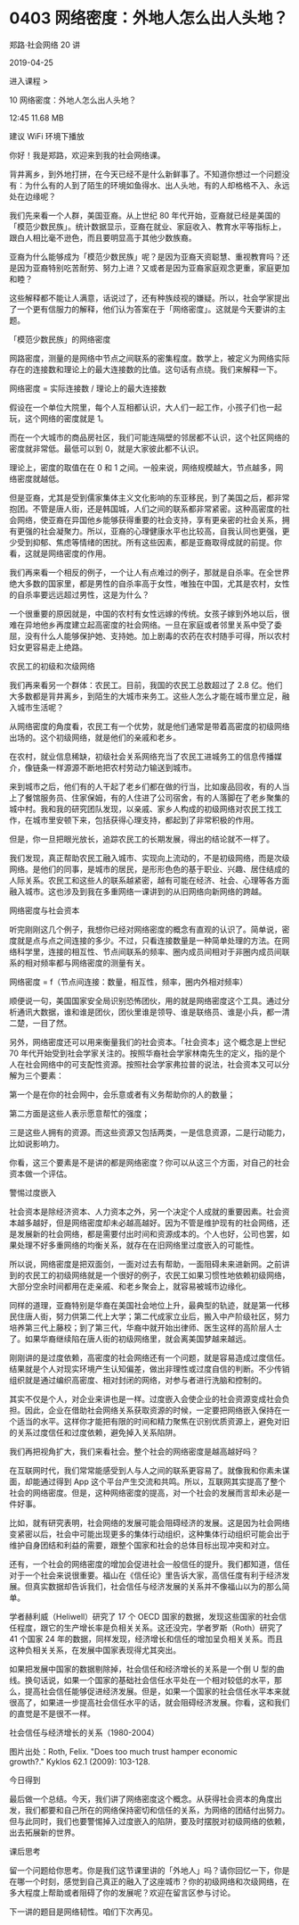 # 0403 网络密度：外地人怎么出人头地？

郑路·社会网络 20 讲

2019-04-25


进入课程 >

10 网络密度：外地人怎么出人头地？

12:45 11.68 MB


建议 WiFi 环境下播放

你好！我是郑路，欢迎来到我的社会网络课。

背井离乡，到外地打拼，在今天已经不是什么新鲜事了。不知道你想过一个问题没有：为什么有的人到了陌生的环境如鱼得水、出人头地，有的人却格格不入、永远处在边缘呢？

我们先来看一个人群，美国亚裔。从上世纪 80 年代开始，亚裔就已经是美国的「模范少数民族」。统计数据显示，亚裔在就业、家庭收入、教育水平等指标上，跟白人相比毫不逊色，而且要明显高于其他少数族裔。

亚裔为什么能够成为「模范少数民族」呢？是因为亚裔天资聪慧、重视教育吗？还是因为亚裔特别吃苦耐劳、努力上进？又或者是因为亚裔家庭观念更重，家庭更加和睦？

这些解释都不能让人满意，话说过了，还有种族歧视的嫌疑。所以，社会学家提出了一个更有信服力的解释，他们认为答案在于「网络密度」。这就是今天要讲的主题。

「模范少数民族」的网络密度

网路密度，测量的是网络中节点之间联系的密集程度。数学上，被定义为网络实际存在的连接数和理论上的最大连接数的比值。这句话有点绕。我们来解释一下。

网络密度 = 实际连接数 / 理论上的最大连接数

假设在一个单位大院里，每个人互相都认识，大人们一起工作，小孩子们也一起玩，这个网络的密度就是 1。

而在一个大城市的商品房社区，我们可能连隔壁的邻居都不认识，这个社区网络的密度就非常低。最低可以到 0，就是大家彼此都不认识。

理论上，密度的取值在在 0 和 1 之间。一般来说，网络规模越大，节点越多，网络密度就越低。

但是亚裔，尤其是受到儒家集体主义文化影响的东亚移民，到了美国之后，都非常抱团。不管是唐人街，还是韩国城，人们之间的联系都非常紧密。这种高密度的社会网络，使亚裔在异国他乡能够获得重要的社会支持，享有更亲密的社会关系，拥有更强的社会凝聚力。所以，亚裔的心理健康水平也比较高，自我认同也更强，更少受到抑郁、焦虑等情绪的困扰。所有这些因素，都是亚裔取得成就的前提。你看，这就是网络密度的作用。

我们再来看一个相反的例子，一个让人有点难过的例子，那就是自杀率。在全世界绝大多数的国家里，都是男性的自杀率高于女性，唯独在中国，尤其是农村，女性的自杀率要远远超过男性，这是为什么？

一个很重要的原因就是，中国的农村有女性远嫁的传统。女孩子嫁到外地以后，很难在异地他乡再度建立起高密度的社会网络。一旦在家庭或者邻里关系中受了委屈，没有什么人能够保护她、支持她。加上剧毒的农药在农村随手可得，所以农村妇女更容易走上绝路。

农民工的初级和次级网络

我们再来看另一个群体：农民工。目前，我国的农民工总数超过了 2.8 亿。他们大多数都是背井离乡，到陌生的大城市来务工。这些人怎么才能在城市里立足，融入城市生活呢？

从网络密度的角度看，农民工有一个优势，就是他们通常是带着高密度的初级网络出场的。这个初级网络，就是他们的亲戚和老乡。

在农村，就业信息稀缺，初级社会关系网络充当了农民工进城务工的信息传播媒介，像链条一样源源不断地把农村劳动力输送到城市。

来到城市之后，他们有的人干起了老乡们都在做的行当，比如废品回收，有的人当上了餐馆服务员、住家保姆，有的人住进了公司宿舍，有的人落脚在了老乡聚集的城中村。我和我的研究团队发现，以亲戚、家乡人构成的初级网络对农民工找工作，在城市里安顿下来，包括获得心理支持，都起到了非常积极的作用。

但是，你一旦把眼光放长，追踪农民工的长期发展，得出的结论就不一样了。

我们发现，真正帮助农民工融入城市、实现向上流动的，不是初级网络，而是次级网络。是他们的同事，是城市的居民，是形形色色的基于职业、兴趣、居住结成的人际关系。农民工和这些人的联系越紧密，越有可能在经济、社会、心理等各方面融入城市。这也涉及到我在多重网络一课讲到的从旧网络向新网络的跨越。

网络密度与社会资本

听完刚刚这几个例子，我想你已经对网络密度的概念有直观的认识了。简单说，密度就是点与点之间连接的多少。不过，只看连接数量是一种简单处理的方法。在网络科学里，连接的相互性、节点间联系的频率、圈内成员间相对于非圈内成员间联系的相对频率都与网络密度的测量有关。

网络密度 = f（节点间连接：数量，相互性，频率，圈内外相对频率）

顺便说一句，美国国家安全局识别恐怖团伙，用的就是网络密度这个工具。通过分析通讯大数据，谁和谁是团伙，团伙里谁是领导、谁是联络员、谁是小兵，都一清二楚，一目了然。

另外，网络密度还可以用来衡量我们的社会资本。「社会资本」这个概念是上世纪 70 年代开始受到社会学家关注的。按照华裔社会学家林南先生的定义，指的是个人在社会网络中的可支配性资源。按照社会学家弗拉普的说法，社会资本又可以分解为三个要素：

第一个是在你的社会网中，会乐意或者有义务帮助你的人的数量；

第二方面是这些人表示愿意帮忙的强度；

三是这些人拥有的资源。而这些资源又包括两类，一是信息资源，二是行动能力，比如说影响力。

你看，这三个要素是不是讲的都是网络密度？你可以从这三个方面，对自己的社会资本做一个评估。

警惕过度嵌入

社会资本是除经济资本、人力资本之外，另一个决定个人成就的重要因素。社会资本越多越好，但是网络密度却未必越高越好。因为不管是维护现有的社会网络，还是发展新的社会网络，都是需要付出时间和资源成本的。个人也好，公司也罢，如果处理不好多重网络的均衡关系，就存在在旧网络里过度嵌入的可能性。

所以说，网络密度是把双面剑，一面对过去有帮助，一面阻碍未来进新网。之前讲到的农民工的初级网络就是一个很好的例子，农民工如果习惯性地依赖初级网络，大部分空余时间都用在走亲戚、和老乡聚会上，就容易被城市边缘化。

同样的道理，亚裔特别是华裔在美国社会地位上升，最典型的轨迹，就是第一代移民住唐人街，努力供第二代上大学；第二代成家立业后，搬入中产阶级社区，努力培养第三代上藤校；到了第三代，华裔中就开始出律师、医生这样的高阶层人士了。如果华裔继续陷在唐人街的初级网络里，就会离美国梦越来越远。

刚刚讲的是过度依赖，高密度的社会网络还有一个问题，就是容易造成过度信任。结果就是个人对现实环境产生认知偏差，做出非理性或过度自信的判断。不少传销组织就是通过编织高密度、相对封闭的网络，对参与者进行洗脑和控制的。

其实不仅是个人，对企业来讲也是一样。过度嵌入会使企业的社会资源变成社会负担。因此，企业在借助社会网络关系获取资源的时候，一定要把网络嵌入保持在一个适当的水平。这样你才能把有限的时间和精力聚焦在识别优质资源上，避免对旧的关系过度信任和过度依赖，避免掉入关系陷阱。

我们再把视角扩大，我们来看社会。整个社会的网络密度是越高越好吗？

在互联网时代，我们常常能感受到人与人之间的联系更容易了。就像我和你素未谋面，却能通过得到 App 这个平台产生交流和共鸣。所以，互联网其实提高了整个社会的网络密度。但是，这种网络密度的提高，对一个社会的发展而言却未必是一件好事。

比如，就有研究表明，社会网络的发展可能会阻碍经济的发展。这是因为社会网络变紧密以后，社会中可能出现更多的集体行动组织，这种集体行动组织可能会出于维护自身团结和利益的需要，跟整个国家和社会的总体目标出现冲突和对立。

还有，一个社会的网络密度的增加会促进社会一般信任的提升。我们都知道，信任对于一个社会来说很重要。福山在《信任论》里告诉大家，高信任度有利于经济发展。但真实数据却告诉我们，社会信任与经济发展的关系并不像福山以为的那么简单。

学者赫利威（Heliwell）研究了 17 个 OECD 国家的数据，发现这些国家的社会信任程度，跟它的生产增长率是负相关关系。这还没完，学者罗斯（Roth）研究了 41 个国家 24 年的数据，同样发现，经济增长和信任的增加呈负相关关系。而且这种负相关关系，在发展中国家表现得尤其突出。

如果把发展中国家的数据剔除掉，社会信任和经济增长的关系是一个倒 U 型的曲线。换句话说，如果一个国家的基础社会信任水平处在一个相对较低的水平，那么，提高社会信任能够促进经济发展。但是，如果一个国家的社会信任水平本来就很高了，如果进一步提高社会信任水平的话，就会阻碍经济发展。你看，这和我们的直觉是不是很不一样。

社会信任与经济增长的关系（1980-2004）

图片出处：Roth, Felix. "Does too much trust hamper economic growth?." Kyklos 62.1 (2009): 103-128.

今日得到

最后做一个总结。今天，我们讲了网络密度这个概念。从获得社会资本的角度出发，我们都要和自己所在的网络保持密切和信任的关系，为网络的团结付出努力。但与此同时，我们也要警惕掉入过度嵌入的陷阱，要及时摆脱对初级网络的依赖，出去拓展新的世界。

课后思考

留一个问题给你思考。你是我们这节课里讲的「外地人」吗？请你回忆一下，你是在哪一个时刻，感觉到自己真正的融入了这座城市？你的初级网络和次级网络，在多大程度上帮助或者阻碍了你的发展呢？欢迎在留言区参与讨论。

下一讲的题目是网络韧性。咱们下次再见。

